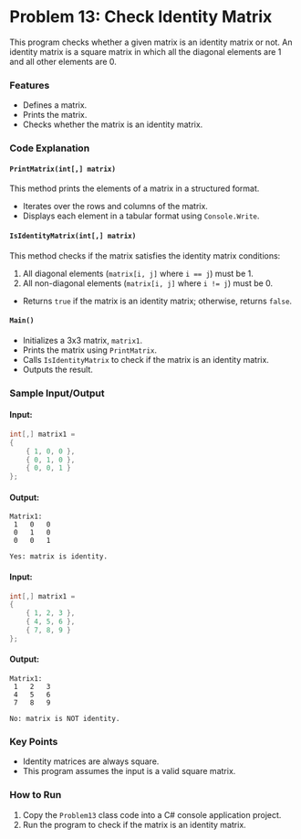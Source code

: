 # Problem 13: Check Identity Matrix

This program checks whether a given matrix is an identity matrix or not. An identity matrix is a square matrix in which all the diagonal elements are 1 and all other elements are 0.

### Features
- Defines a matrix.
- Prints the matrix.
- Checks whether the matrix is an identity matrix.

### Code Explanation

#### `PrintMatrix(int[,] matrix)`
This method prints the elements of a matrix in a structured format.

- Iterates over the rows and columns of the matrix.
- Displays each element in a tabular format using `Console.Write`.

#### `IsIdentityMatrix(int[,] matrix)`
This method checks if the matrix satisfies the identity matrix conditions:

1. All diagonal elements (`matrix[i, j]` where `i == j`) must be 1.
2. All non-diagonal elements (`matrix[i, j]` where `i != j`) must be 0.

- Returns `true` if the matrix is an identity matrix; otherwise, returns `false`.

#### `Main()`
- Initializes a 3x3 matrix, `matrix1`.
- Prints the matrix using `PrintMatrix`.
- Calls `IsIdentityMatrix` to check if the matrix is an identity matrix.
- Outputs the result.

### Sample Input/Output

#### Input:
```csharp
int[,] matrix1 =
{
    { 1, 0, 0 },
    { 0, 1, 0 },
    { 0, 0, 1 }
};
```

#### Output:
```
Matrix1:
 1   0   0
 0   1   0
 0   0   1

Yes: matrix is identity.
```

#### Input:
```csharp
int[,] matrix1 =
{
    { 1, 2, 3 },
    { 4, 5, 6 },
    { 7, 8, 9 }
};
```

#### Output:
```
Matrix1:
 1   2   3
 4   5   6
 7   8   9

No: matrix is NOT identity.
```

### Key Points
- Identity matrices are always square.
- This program assumes the input is a valid square matrix.

### How to Run
1. Copy the `Problem13` class code into a C# console application project.
2. Run the program to check if the matrix is an identity matrix.


